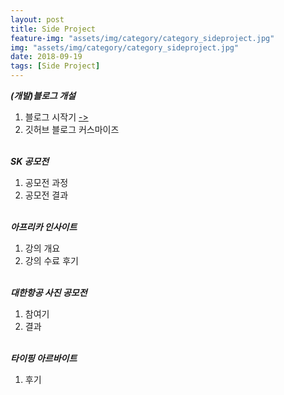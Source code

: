 ```yaml
---
layout: post
title: Side Project
feature-img: "assets/img/category/category_sideproject.jpg"
img: "assets/img/category/category_sideproject.jpg"
date: 2018-09-19
tags: [Side Project]
---
```


<!--Sed ut perspiciatis unde omnis iste natus error sit voluptatem accusantium doloremque laudantium, totam rem aperiam, eaque ipsa quae ab illo inventore veritatis et quasi architecto beatae vitae dicta sunt explicabo. Nemo enim ipsam voluptatem <a>quia voluptas sit aspernatur</a> aut odit aut fugit, sed quia consequuntur magni dolores eos qui ratione voluptatem sequi nesciunt. Neque porro quisquam est, qui dolorem ipsum quia dolor sit amet, consectetur, adipisci velit, sed quia non numquam eius <a>modi tempora incidunt</a> ut labore et dolore magnam aliquam quaerat voluptatem. Ut enim ad minima veniam, quis nostrum exercitationem ullam corporis suscipit laboriosam, nisi ut aliquid ex ea commodi consequatur? Quis autem vel eum iure reprehenderit qui in ea voluptate velit esse quam nihil molestiae consequatur, vel illum qui dolorem eum fugiat quo voluptas nulla pariatur?
Use this area of the page to describe your project. The icon above is part of a free icon set by <a href="https://sellfy.com/p/8Q9P/jV3VZ/">Flat Icons</a>. On their website, you can download their free set with 16 icons, or you can purchase the entire set with 146 icons for only $12!-->

***(개발)블로그 개설***

1. 블로그 시작기 <a href = "https://suyeon0506.github.io/2018/09/29/%EB%B8%94%EB%A1%9C%EA%B7%B8-%EC%8B%9C%EC%9E%91%EA%B8%B0.html">-></a>
2. 깃허브 블로그 커스마이즈
<br><br>

***SK 공모전***

1. 공모전 과정
2. 공모전 결과
<br><br>

***아프리카 인사이트***

1. 강의 개요
2. 강의 수료 후기
<br><br>

***대한항공 사진 공모전***

1. 참여기
2. 결과
<br><br>

***타이핑 아르바이트***

1. 후기
<br><br>